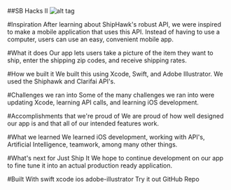 ##SB Hacks II 
![alt tag](http://i.imgur.com/k0qUuJ8.png)

#Inspiration
After learning about ShipHawk's robust API, we were inspired to make a mobile application that uses this API. Instead of having to use a computer, users can use an easy, convenient mobile app.

#What it does
Our app lets users take a picture of the item they want to ship, enter the shipping zip codes, and receive shipping rates.

#How we built it
We built this using Xcode, Swift, and Adobe Illustrator. We used the Shiphawk and Clarifai API's.

#Challenges we ran into
Some of the many challenges we ran into were updating Xcode, learning API calls, and learning iOS development.

#Accomplishments that we're proud of
We are proud of how well designed our app is and that all of our intended features work.

#What we learned
We learned iOS development, working with API's, Artificial Intelligence, teamwork, among many other things.

#What's next for Just Ship It
We hope to continue development on our app to fine tune it into an actual production ready application.

#Built With
swift
xcode
ios
adobe-illustrator
Try it out
 GitHub Repo

